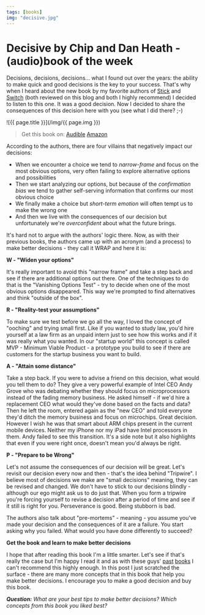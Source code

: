 ```yaml
---
tags: [books]
img: "decisive.jpg"
---
```


# Decisive by Chip and Dan Heath - (audio)book of the week

Decisions, decisions, decisions... what I found out over the years: the ability to make quick and good decisions is the key to your success. That's why when I heard about the new book by my favorite authors of [Stick][st] and [Switch][sw] (both reviewed on this blog and both I highly recommend) I decided to listen to this one. It was a good decision. Now I decided to share the consequences of this decision here with you (see what I did there? ;-) 

<!--More-->

![{{ page.title }}](/img/{{ page.img }})

> Get this book on:
  [Audible](https://www.audible.com/pd/B00B3YV3Z8?tag=sliwinski-20)
  [Amazon](https://www.amazon.com/dp/0307956393?tag=sliwinski-20)

According to the authors, there are four villains that negatively impact our decisions:
* When we encounter a choice we tend to *narrow-frame* and focus on the most obvious options, very often failing to explore alternative options and possibilities
* Then we start analyzing our options, but because of the *confirmation bias* we tend to gather self-serving information that confirms our most obvious choice
* We finally make a choice but *short-term emotion* will often tempt us to make the wrong one
* And then we live with the consequences of our decision but unfortunately we're *overconfident* about what the future brings.

It's hard not to argue with the authors' logic there. Now, as with their previous books, the authors came up with an acronym (and a process) to make better decisions - they call it WRAP and here it is:



**W - "Widen your options"**

It's really important to avoid this "narrow frame" and take a step back and see if there are additional options out there. One of the techniques to do that is the "Vanishing Options Test" - try to decide when one of the most obvious options disappeared. This way we're prompted to find alternatives and think "outside of the box".

**R - "Reality-test your assumptions"**

To make sure we test before we go all the way, I loved the concept of "ooching" and trying small first. Like if you wanted to study law, you'd hire yourself at a law firm as an unpaid intern just to see how this works and if it was really what you wanted. In our "startup world" this concept is called MVP - Minimum Viable Product - a prototype you build to see if there are customers for the startup business you want to build.

**A - "Attain some distance"**

Take a step back. If you were to advise a friend on this decision, what would you tell them to do? They give a very powerful example of Intel CEO Andy Grove who was debating whether they should focus on microprocessors instead of the fading memory business. He asked himself - if we'd hire a replacement CEO what would they've done based on the facts and data? Then he left the room, entered again as the "new CEO" and told everyone they'd ditch the memory business and focus on microchips. Great decision. However I wish he was that smart about ARM chips present in the current mobile devices. Neither my iPhone nor my iPad have Intel processors in them. Andy failed to see this transition. It's a side note but it also highlights that even if you were right once, doesn't mean you'd always be right.

**P - "Prepare to be Wrong"**

Let's not assume the consequences of our decision will be great. Let's revisit our decision every now and then - that's the idea behind "Tripwire". I believe most of decisions we make are "small decisions" meaning, they can be revised and changed. We don't have to stick to our decisions blindly - although our ego might ask us to do just that. When you form a tripwire you're forcing yourself to revise a decision after a period of time and see if it still is right for you. Perseverance is good. Being stubborn is bad.

The authors also talk about "pre-mortems" - meaning - you assume you've made your decision and the consequences of it are a failure. You start asking why you failed. What would you have done differently to succeed?

**Get the book and learn to make better decisions**

I hope that after reading this book I'm a little smarter. Let's see if that's really the case but I'm happy I read it and as with these guys' [past][st] [books][sw] I can't recommend this highly enough. In this post I just scratched the surface - there are many more concepts that in this book that help you make better decisions. I encourage you to make a good decision and buy this book.

***Question:** What are your best tips to make better decisions? Which concepts from this book you liked best?*

[sw]: /book-review-switch-by-heath-brothers-a-positi/
[st]: /audiobook-of-the-week-made-to-stick-by-chip-a/
[n]: http://www.nozbe.com/
[ns]: http://www.nozbe.com/signup
[p]: /magazine/
[s]: /productive_show
[t]: http://twitter.com/MSliwinski
[i]: /ipadonly
[e]: /how-i-use-evernote
[d]: http://db.tt/kD7Liux

[n]: https://michael.gratis/nozbe